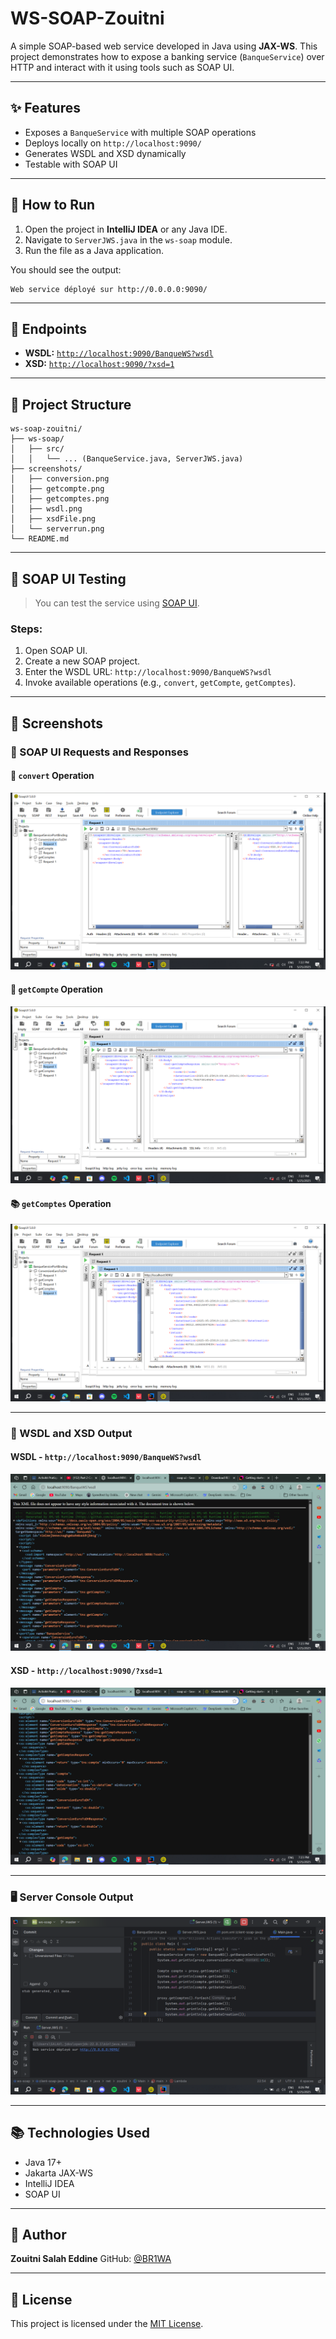 # WS-SOAP-Zouitni

A simple SOAP-based web service developed in Java using **JAX-WS**. This project demonstrates how to expose a banking service (`BanqueService`) over HTTP and interact with it using tools such as SOAP UI.

---

## ✨ Features

* Exposes a `BanqueService` with multiple SOAP operations
* Deploys locally on `http://localhost:9090/`
* Generates WSDL and XSD dynamically
* Testable with SOAP UI

---

## 🚀 How to Run

1. Open the project in **IntelliJ IDEA** or any Java IDE.
2. Navigate to `ServerJWS.java` in the `ws-soap` module.
3. Run the file as a Java application.

You should see the output:

```
Web service déployé sur http://0.0.0.0:9090/
```

---

## 🔗 Endpoints

* **WSDL:** [`http://localhost:9090/BanqueWS?wsdl`](http://localhost:9090/BanqueWS?wsdl)
* **XSD:** [`http://localhost:9090/?xsd=1`](http://localhost:9090/?xsd=1)

---

## 📂 Project Structure

```
ws-soap-zouitni/
├── ws-soap/
│   ├── src/
│   │   └── ... (BanqueService.java, ServerJWS.java)
├── screenshots/
│   ├── conversion.png
│   ├── getcompte.png
│   ├── getcomptes.png
│   ├── wsdl.png
│   ├── xsdFile.png
│   └── serverrun.png
└── README.md
```

---

## 🧪 SOAP UI Testing

> You can test the service using [SOAP UI](https://www.soapui.org/).

### Steps:

1. Open SOAP UI.
2. Create a new SOAP project.
3. Enter the WSDL URL: `http://localhost:9090/BanqueWS?wsdl`
4. Invoke available operations (e.g., `convert`, `getCompte`, `getComptes`).

---

## 📸 Screenshots

### 🧾 SOAP UI Requests and Responses

#### 🔁 `convert` Operation

![convert](screenshots/conversion.png)

#### 📘 `getCompte` Operation

![getCompte](screenshots/getcompte.png)

#### 📚 `getComptes` Operation

![getComptes](screenshots/getcomptes.png)

---

### 📄 WSDL and XSD Output

#### WSDL - `http://localhost:9090/BanqueWS?wsdl`

![WSDL Output](screenshots/wsdl.png)

#### XSD - `http://localhost:9090/?xsd=1`

![XSD Output](screenshots/xsdFile.png)

---

### 🖥️ Server Console Output

![Server Run](screenshots/serverrun.png)

---

## 📚 Technologies Used

* Java 17+
* Jakarta JAX-WS
* IntelliJ IDEA
* SOAP UI

---

## 👤 Author

**Zouitni Salah Eddine**
GitHub: [@BR1WA](https://github.com/BR1WA)

---

## 📝 License

This project is licensed under the [MIT License](LICENSE).
